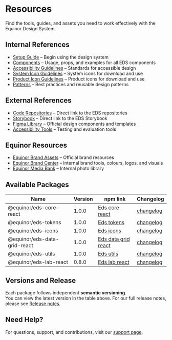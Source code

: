 # Resources

Find the tools, guides, and assets you need to work effectively with the Equinor Design System.

## Internal References

- [Setup Guide](../about/getting-started/getting_started.md) – Begin using the design system
- [Components](../components/components.md) – Usage, props, and examples for all EDS components
- [Accessibility Guidelines](../foundation/accessibility.md) – Standards for accessible design
- [System Icon Guidelines](../foundation/assets/system_icons.md) – System icons for download and use
- [Product Icon Guidelines](../foundation/assets/product_icons.md) – Product icons for download and use
- [Patterns](../foundation/patterns.md) – Best practices and reusable design patterns

## External References

- [Code Repositories](https://github.com/equinor/design-system/) – Direct link to the EDS repositories
- [Storybook](https://storybook.eds.equinor.com) – Direct link to the EDS Storybook
- [Figma Library](https://www.figma.com/) – Official design components and templates
- [Accessibility Tools](https://www.w3.org/WAI/test-evaluate/) – Testing and evaluation tools

## Equinor Resources

- [Equinor Brand Assets](https://www.equinor.com/about-us/our-brand) – Official brand resources
- [Equinor Brand Center](https://communicationtoolbox.equinor.com/point/en/equinor/) – Internal brand tools, colours, logos, and visuals
- [Equinor Media Bank](https://equinor.fotoware.cloud/fotoweb/) – Internal photo library

## Available Packages

| Name | Version | npm link | Changelog |
|------|---------|----------|-----------|
| @equinor/eds-core-react | 1.0.0 | [Eds core react](https://www.npmjs.com/package/@equinor/eds-core-react) | [changelog](https://github.com/equinor/design-system/blob/develop/packages/eds-core-react/CHANGELOG.md) |
| @equinor/eds-tokens | 1.0.0 | [Eds tokens](https://www.npmjs.com/package/@equinor/eds-tokens) | [changelog](https://github.com/equinor/design-system/blob/develop/packages/eds-tokens/CHANGELOG.md) |
| @equinor/eds-icons | 1.0.0 | [Eds icons](https://www.npmjs.com/package/@equinor/eds-icons) | [changelog](https://github.com/equinor/design-system/blob/develop/packages/eds-icons/CHANGELOG.md) |
| @equinor/eds-data-grid-react | 1.0.0 | [Eds data grid react](https://www.npmjs.com/package/@equinor/eds-data-grid-react) | [changelog](https://github.com/equinor/design-system/blob/develop/packages/eds-data-grid-react/CHANGELOG.md) |
| @equinor/eds-utils | 1.0.0 | [Eds utils](https://www.npmjs.com/package/@equinor/eds-utils) | [changelog](https://github.com/equinor/design-system/blob/develop/packages/eds-utils/CHANGELOG.md) |
| @equinor/eds-lab-react | 0.8.0 | [Eds lab react](https://www.npmjs.com/package/@equinor/eds-lab-react) | [changelog](https://github.com/equinor/design-system/blob/develop/packages/eds-lab-react/CHANGELOG.md) |

## Versions and Release

Each package follows independent **semantic versioning**.   
You can view the latest version in the table above. For our full release notes, please see [Release notes](https://github.com/equinor/design-system/releases).

## Need Help?

For questions, support, and contributions, visit our [support page](../support/support.md).